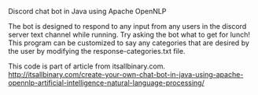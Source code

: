 Discord chat bot in Java using Apache OpenNLP

The bot is designed to respond to any input from any users in the discord server text channel while running.
Try asking the bot what to get for lunch!
This program can be customized to say any categories that are desired by the user by modifying the response-categories.txt file.

  This code is part of article from itsallbinary.com.
  http://itsallbinary.com/create-your-own-chat-bot-in-java-using-apache-opennlp-artificial-intelligence-natural-language-processing/
